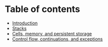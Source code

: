# Table of contents

* [Introduction](README.md)
* [Stacks](stacks.md)
* [Cells, memory, and persistent storage](cells-memory-and-persistent-storage.md)
* [Control flow, continuations, and exceptions](control-flow-continuations-and-exceptions.md)
